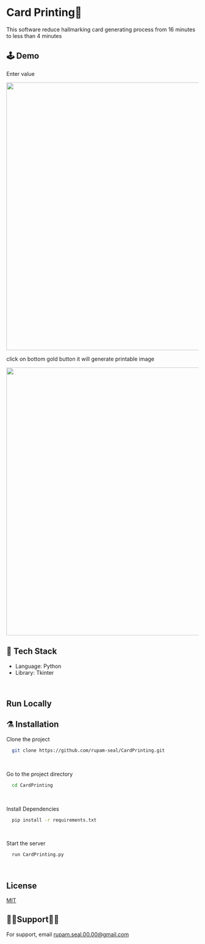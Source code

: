 # Card Printing🎴
<p>
This software reduce hallmarking card generating process from 16 minutes to less than 4 minutes
</p>

## 🕹️ Demo

Enter value

<img src="https://user-images.githubusercontent.com/104382853/208679881-35a1e62d-72dc-4b8d-b6c5-c0ffb1d19636.png" width="700"/>

click on bottom gold button
it will generate printable image

<img src="https://user-images.githubusercontent.com/104382853/208680107-73cd2d85-ec0e-46c7-a8c8-b14793349d96.png" width="700"/>

<br>

## 🦾 Tech Stack

- Language: Python
- Library: Tkinter

<br>

## Run Locally

## ⚗️ Installation

Clone the project

```bash
  git clone https://github.com/rupam-seal/CardPrinting.git
```

<br>

Go to the project directory

```bash
  cd CardPrinting
```

<br>

Install Dependencies

```bash
  pip install -r requirements.txt
```

<br>

Start the server

```bash
  run CardPrinting.py
```

<br>


## License 

[MIT](https://choosealicense.com/licenses/mit/)


## 💁‍♂️Support💁‍♀️

For support, email rupam.seal.00.00@gmail.com
